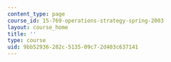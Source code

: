 ```yaml
---
content_type: page
course_id: 15-769-operations-strategy-spring-2003
layout: course_home
title: ''
type: course
uid: 9bb52936-282c-5135-09c7-2d403c637141
---
```

